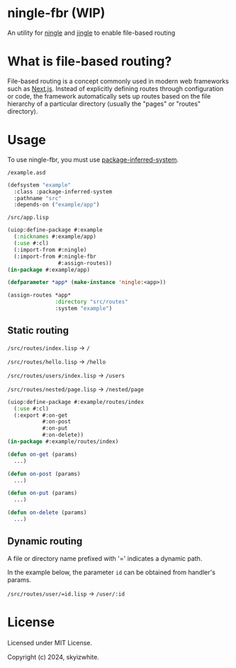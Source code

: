 # ningle-fbr (WIP)

An utility for [ningle](https://github.com/fukamachi/ningle) and [jingle](https://github.com/dnaeon/cl-jingle) to enable file-based routing

# What is file-based routing?

File-based routing is a concept commonly used in modern web frameworks such as [Next.js](https://nextjs.org/). Instead of explicitly defining routes through configuration or code, the framework automatically sets up routes based on the file hierarchy of a particular directory (usually the "pages" or "routes" directory).

# Usage

To use ningle-fbr, you must use [package-inferred-system](https://asdf.common-lisp.dev/asdf/The-package_002dinferred_002dsystem-extension.html).

`/example.asd`
```lisp
(defsystem "example"
  :class :package-inferred-system
  :pathname "src"
  :depends-on ("example/app")
```

`/src/app.lisp`
```lisp
(uiop:define-package #:example
  (:nicknames #:example/app)
  (:use #:cl)
  (:import-from #:ningle)
  (:import-from #:ningle-fbr
　　　　　　　　　 #:assign-routes))
(in-package #:example/app)

(defparameter *app* (make-instance 'ningle:<app>))

(assign-routes *app*
               :directory "src/routes"
               :system "example")
```

## Static routing

`/src/routes/index.lisp` → `/`

`/src/routes/hello.lisp` → `/hello`

`/src/routes/users/index.lisp` → `/users`

`/src/routes/nested/page.lisp` → `/nested/page`

```lisp
(uiop:define-package #:example/routes/index
  (:use #:cl)
  (:export #:on-get
           #:on-post
           #:on-put
           #:on-delete))
(in-package #:example/routes/index)

(defun on-get (params)
  ...)

(defun on-post (params)
  ...)

(defun on-put (params)
  ...)

(defun on-delete (params)
  ...)
```

## Dynamic routing

A file or directory name prefixed with '=' indicates a dynamic path. 

In the example below, the parameter `id` can be obtained from handler's params.

`/src/routes/user/=id.lisp` → `/user/:id`

# License

Licensed under MIT License.　

Copyright (c) 2024, skyizwhite.
